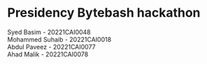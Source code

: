 # Presidency Bytebash hackathon

Syed Basim - 20221CAI0048\
Mohammed Suhaib - 20221CAI0018\
Abdul Paveez - 20221CAI0077\
Ahad Malik - 20221CAI0078
